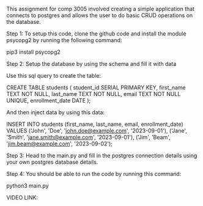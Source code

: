 This assignment for comp 3005 involved creating a simple application that connects to postgres and allows the user to do basic CRUD operations on the database.

Step 1:
To setup this code, clone the github code and install the module psycopg2 by running the following command:

pip3 install psycopg2

Step 2:
Setup the database by using the schema and fill it with data

Use this sql query to create the table:

CREATE TABLE students (
    student_id SERIAL PRIMARY KEY,
    first_name TEXT NOT NULL,
    last_name TEXT NOT NULL,
    email TEXT NOT NULL UNIQUE,
    enrollment_date DATE
);

And then inject data by using this data:

INSERT INTO students (first_name, last_name, email, enrollment_date) VALUES
('John', 'Doe', 'john.doe@example.com', '2023-09-01'),
('Jane', 'Smith', 'jane.smith@example.com', '2023-09-01'),
('Jim', 'Beam', 'jim.beam@example.com', '2023-09-02');



Step 3:
Head to the main.py and fill in the postgres connection details using your own postgres database details. 

Step 4:
You should be able to run the code by running this command:

python3 main.py


VIDEO LINK:


